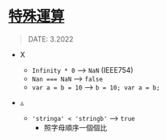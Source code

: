 <style> 
.imgBox{
  display: flex; 
  flex-direction: column; 
  margin: 5%; 
  justify-content: center;
  border: 2px solid black;
}
</style>

<!--  style  -->

###### <!-- ref -->

 <!-- ref -->

# [特殊運算](https://ithelp.ithome.com.tw/articles/10191180)

> DATE: 3.2022

- X

  - `Infinity * 0` --> `NaN` (IEEE754)
  - `Nan === NaN` --> `false`
  - `var a = b = 10` --> `b = 10; var a = b;`

- ▵

  - `'stringa' < 'stringb'` --> `true`
    - 照字母順序一個個比
